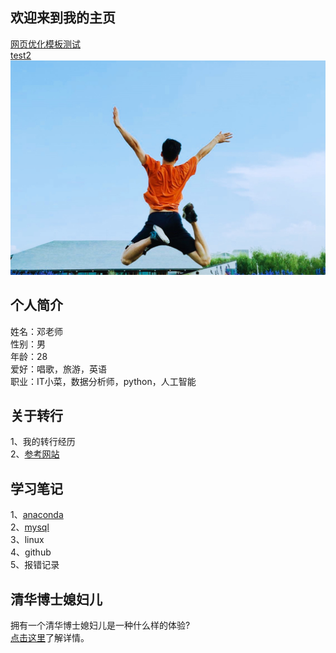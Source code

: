 欢迎来到我的主页
---------------

[网页优化模板测试](./moban4148/index.html)<br/>
[test2](test.md)
![picture](./homepage_portrait.jpg)
## 个人简介
姓名：邓老师<br/>
性别：男<br/>
年龄：28<br/>
爱好：唱歌，旅游，英语<br/>
职业：IT小菜，数据分析师，python，人工智能<br/>

## 关于转行<br/>
1、我的转行经历<br/>
2、[参考网站](http://www.bjsxt.com/xiulian.html)<br/>


## 学习笔记
1、[anaconda](https://jaysonteng.github.io/learning_notes/annaconda/index.html)<br/>
2、[mysql](./learning_notes/mysql/index)<br/>
3、linux<br/>
4、github<br/>
5、报错记录<br/>

## 清华博士媳妇儿

拥有一个清华博士媳妇儿是一种什么样的体验?<br/>
[点击这里](https://jaysonteng.github.io/vantyii)了解详情。
